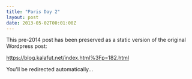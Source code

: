 ```yaml
---
title: "Paris Day 2"
layout: post
date: 2013-05-02T00:01:00Z
---
```


This pre-2014 post has been preserved as a static version of the original Wordpress post:

https://blog.kalafut.net/index.html%3Fp=182.html

You'll be redirected automatically...

<head>
  <meta http-equiv="refresh" content="5;url=https://blog.kalafut.net/index.html%3Fp=182.html">
</head>
